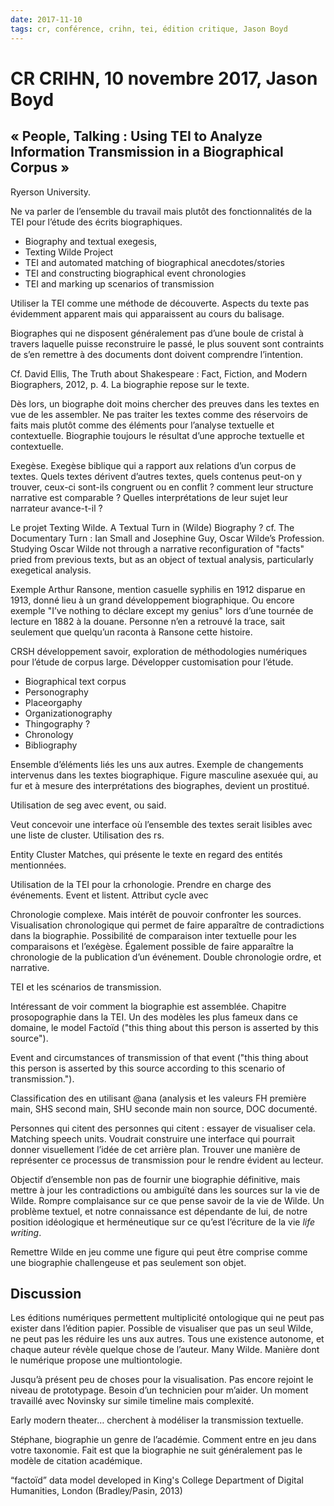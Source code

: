 ```yaml
---
date: 2017-11-10
tags: cr, conférence, crihn, tei, édition critique, Jason Boyd
---
```


# CR CRIHN, 10 novembre 2017, Jason Boyd

## « People, Talking : Using TEI to Analyze Information Transmission in a Biographical Corpus »

Ryerson University.

Ne va parler de l’ensemble du travail mais plutôt des fonctionnalités de la TEI pour l’étude des écrits biographiques.

- Biography and textual exegesis, 
- Texting Wilde Project
- TEI and automated matching of biographical anecdotes/stories
- TEI and constructing biographical event chronologies
- TEI and marking up scenarios of transmission

Utiliser la TEI comme une méthode de découverte. Aspects du texte pas évidemment apparent mais qui apparaissent au cours du balisage.

Biographes qui ne disposent généralement pas d’une boule de cristal à travers laquelle puisse reconstruire le passé, le plus souvent sont contraints de s’en remettre à des documents dont doivent comprendre l’intention.

Cf. David Ellis, The Truth about Shakespeare : Fact, Fiction, and Modern Biographers, 2012, p. 4. La biographie repose sur le texte.

Dès lors, un biographe doit moins chercher des preuves dans les textes en vue de les assembler. Ne pas traiter les textes comme des réservoirs de faits mais plutôt comme des éléments pour l’analyse textuelle et contextuelle. Biographie toujours le résultat d’une approche textuelle et contextuelle.

Exegèse. Exegèse biblique qui a rapport aux relations d’un corpus de textes. Quels textes dérivent d’autres textes, quels contenus peut-on y trouver, ceux-ci sont-ils congruent ou en conflit ? comment leur structure narrative est comparable ? Quelles interprétations de leur sujet leur narrateur avance-t-il ?

Le projet Texting Wilde. A Textual Turn in (Wilde) Biography ? cf. The Documentary Turn : Ian Small and Josephine Guy, Oscar Wilde’s Profession. Studying Oscar Wilde not through a narrative reconfiguration of "facts" pried from previous texts, but as an object of textual analysis, particularly exegetical analysis.

Exemple Arthur Ransone, mention casuelle syphilis en 1912 disparue en 1913, donné lieu à un grand développement biographique. Ou encore exemple "I’ve nothing to déclare except my genius" lors d’une tournée de lecture en 1882 à la douane. Personne n’en a retrouvé la trace, sait seulement que quelqu’un raconta à Ransone cette histoire.

CRSH développement savoir, exploration de méthodologies numériques pour l’étude de corpus large. Développer customisation pour l’étude.

- Biographical text corpus
- Personography
- Placeorgaphy
- Organizationography
- Thingography ?
- Chronology
- Bibliography

Ensemble d’éléments liés les uns aux autres. Exemple de changements intervenus dans les textes biographique. Figure masculine asexuée qui, au fur et à mesure des interprétations des biographes, devient un prostitué.

Utilisation de seg avec event, ou said.

Veut concevoir une interface où l’ensemble des textes serait lisibles avec une liste de cluster. Utilisation des rs.

Entity Cluster Matches, qui présente le texte en regard des entités mentionnées.

Utilisation de la TEI pour la crhonologie. Prendre en charge des événements. Event et listent. Attribut cycle avec <rs tyle="event" ref="">

Chronologie complexe. Mais intérêt de pouvoir confronter les sources. Visualisation chronologique qui permet de faire apparaître de contradictions dans la biographie. Possibilité de comparaison inter textuelle pour les comparaisons et l’exégèse. Également possible de faire apparaître la chronologie de la publication d’un événement. Double chronologie ordre, et narrative.

TEI et les scénarios de transmission. 

Intéressant de voir comment la biographie est assemblée. Chapitre prosopographie dans la TEI. Un des modèles les plus fameux dans ce domaine, le model Factoïd ("this thing about this person is asserted by this source").

Event and circumstances of transmission of that event ("this thing about this person is asserted by this source according to this scenario of transmission.").

Classification des <rs type="event"> en utilisant @ana (analysis et les valeurs FH première main, SHS second main, SHU seconde main non source, DOC documenté.

Personnes qui citent des personnes qui citent : essayer de visualiser cela. Matching speech units. Voudrait construire une interface qui pourrait donner visuellement l’idée de cet arrière plan. Trouver une manière de représenter ce processus de transmission pour le rendre évident au lecteur.

Objectif d’ensemble non pas de fournir une biographie définitive, mais mettre à jour les contradictions ou ambiguïté dans les sources sur la vie de Wilde. Rompre complaisance sur ce que pense savoir de la vie de Wilde. Un problème textuel, et notre connaissance est dépendante de lui, de notre position idéologique et herméneutique sur ce qu’est l’écriture de la vie *life writing*.

Remettre Wilde en jeu comme une figure qui peut être comprise comme une biographie challengeuse et pas seulement son objet.

## Discussion

Les éditions numériques permettent multiplicité ontologique qui ne peut pas exister dans l’édition papier. Possible de visualiser que pas un seul Wilde, ne peut pas les réduire les uns aux autres. Tous une existence autonome, et chaque auteur révèle quelque chose de l’auteur. Many Wilde. Manière dont le numérique propose une multiontologie.

Jusqu’à présent peu de choses pour la visualisation. Pas encore rejoint le niveau de prototypage. Besoin d’un technicien pour m’aider. Un moment travaillé avec Novinsky sur simile timeline mais complexité.

Early modern theater… cherchent à modéliser la transmission textuelle.

Stéphane, biographie un genre de l’académie. Comment entre en jeu dans votre taxonomie. Fait est que la biographie ne suit généralement pas le modèle de citation académique.





“factoïd” data model developed in King's College Department of Digital Humanities, London (Bradley/Pasin, 2013)